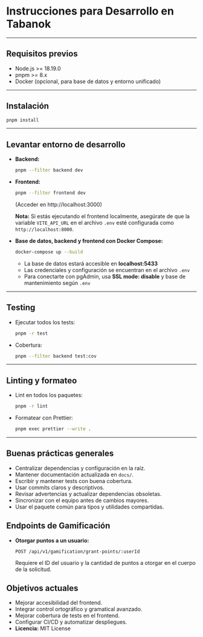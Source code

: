 # Instrucciones para Desarrollo en Tabanok

---

## Requisitos previos

- Node.js >= 18.19.0
- pnpm >= 8.x
- Docker (opcional, para base de datos y entorno unificado)

---

## Instalación

```bash
pnpm install
```

---

## Levantar entorno de desarrollo

- **Backend:**

  ```bash
  pnpm --filter backend dev
  ```

- **Frontend:**

  ```bash
  pnpm --filter frontend dev
  ```
  (Acceder en http://localhost:3000)

  **Nota:** Si estás ejecutando el frontend localmente, asegúrate de que la variable `VITE_API_URL` en el archivo `.env` esté configurada como `http://localhost:8000`.

- **Base de datos, backend y frontend con Docker Compose:**

  ```bash
  docker-compose up --build
  ```

  - La base de datos estará accesible en **localhost:5433**
  - Las credenciales y configuración se encuentran en el archivo `.env`
  - Para conectarte con pgAdmin, usa **SSL mode: disable** y base de mantenimiento según `.env`

---

## Testing

- Ejecutar todos los tests:

  ```bash
  pnpm -r test
  ```

- Cobertura:

  ```bash
  pnpm --filter backend test:cov
  ```

---

## Linting y formateo

- Lint en todos los paquetes:

  ```bash
  pnpm -r lint
  ```

- Formatear con Prettier:

  ```bash
  pnpm exec prettier --write .
  ```

---

## Buenas prácticas generales

- Centralizar dependencias y configuración en la raíz.
- Mantener documentación actualizada en `docs/`.
- Escribir y mantener tests con buena cobertura.
- Usar commits claros y descriptivos.
- Revisar advertencias y actualizar dependencias obsoletas.
- Sincronizar con el equipo antes de cambios mayores.
- Usar el paquete común para tipos y utilidades compartidas.

## Endpoints de Gamificación

- **Otorgar puntos a un usuario:**
  ```
  POST /api/v1/gamification/grant-points/:userId
  ```
  Requiere el ID del usuario y la cantidad de puntos a otorgar en el cuerpo de la solicitud.

## Objetivos actuales

- Mejorar accesibilidad del frontend.
- Integrar control ortográfico y gramatical avanzado.
- Mejorar cobertura de tests en el frontend.
- Configurar CI/CD y automatizar despliegues.
- **Licencia:** MIT License
